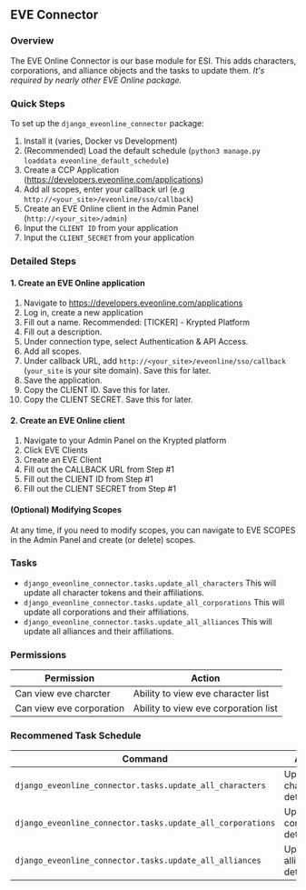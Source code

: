 ## EVE Connector
### Overview
The EVE Online Connector is our base module for ESI. This adds characters, corporations, and alliance objects and the tasks to update them. *It's required by nearly other EVE Online package.*

### Quick Steps
To set up the `django_eveonline_connector` package:
1. Install it (varies, Docker vs Development)
2. (Recommended) Load the default schedule (`python3 manage.py loaddata eveonline_default_schedule`)
3. Create a CCP Application (https://developers.eveonline.com/applications)
4. Add all scopes, enter your callback url (e.g `http://<your_site>/eveonline/sso/callback`)
4. Create an EVE Online client in the Admin Panel (`http://<your_site>/admin`)
5. Input the `CLIENT ID` from your application 
6. Input the `CLIENT_SECRET` from your application

### Detailed Steps 
#### 1. Create an EVE Online application
1. Navigate to https://developers.eveonline.com/applications
2. Log in, create a new application
3. Fill out a name. Recommended: [TICKER] - Krypted Platform
4. Fill out a description. 
5. Under connection type, select Authentication & API Access.
6. Add all scopes. 
7. Under callback URL, add `http://<your_site>/eveonline/sso/callback` (`your_site` is your site domain). Save this for later. 
8. Save the application.
9. Copy the CLIENT ID. Save this for later.
10. Copy the CLIENT SECRET. Save this for later. 

#### 2. Create an EVE Online client 
1. Navigate to your Admin Panel on the Krypted platform
2. Click EVE Clients
3. Create an EVE Client 
4. Fill out the CALLBACK URL from Step #1 
5. Fill out the CLIENT ID from Step #1 
6. Fill out the CLIENT SECRET from Step #1 

#### (Optional) Modifying Scopes
At any time, if you need to modify scopes, you can navigate to EVE SCOPES in the Admin Panel and create (or delete) scopes. 

### Tasks
* `django_eveonline_connector.tasks.update_all_characters` This will update all character tokens and their affiliations.
* `django_eveonline_connector.tasks.update_all_corporations` This will update all corporations and their affiliations.
* `django_eveonline_connector.tasks.update_all_alliances` This will update all alliances and their affiliations. 

### Permissions

|    Permission   |   Action    |
|  ---  |  ---  |
| Can view eve charcter  |   Ability to view eve character list  |
| Can view eve corporation   |  Ability to view eve corporation list   |

### Recommened Task Schedule

| Command | Action | Interval |
| --- | --- | --- | 
| `django_eveonline_connector.tasks.update_all_characters`     | Update character details | Every 4 hours |
| `django_eveonline_connector.tasks.update_all_corporations`     | Update corporation details | Every day |
| `django_eveonline_connector.tasks.update_all_alliances`     | Update alliance details | Every day | 